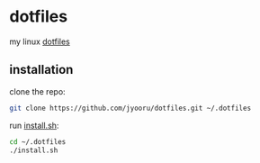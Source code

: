 # dotfiles

my linux [dotfiles](https://dotfiles.github.io/)

## installation

clone the repo:

```sh
git clone https://github.com/jyooru/dotfiles.git ~/.dotfiles
```

run [install.sh](install.sh):

```sh
cd ~/.dotfiles
./install.sh
```
